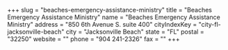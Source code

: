 +++
slug = "beaches-emergency-assistance-ministry"
title = "Beaches Emergency Assistance Ministry"
name = "Beaches Emergency Assistance Ministry"
address = "850 6th Avenue S. suite 400"
cityIndexKey = "city-fl-jacksonville-beach"
city = "Jacksonville Beach"
state = "FL"
postal = "32250"
website = ""
phone = "904 241-2326"
fax = ""
+++
